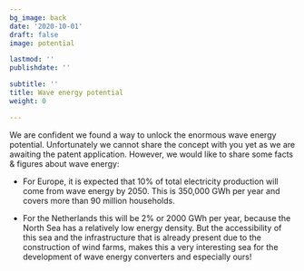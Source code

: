 ```yaml
---
bg_image: back
date: '2020-10-01'
draft: false
image: potential

lastmod: ''
publishdate: ''

subtitle: ''
title: Wave energy potential
weight: 0

---
```



We are confident we found a way to unlock the enormous wave energy potential. Unfortunately we cannot share the concept with you yet as we are awaiting the patent application. However, we would like to share some facts & figures about wave energy:

- For Europe, it is expected that 10% of total electricity production will come from wave energy by 2050. This is 350,000 GWh per year and covers more than 90 million households.

- For the Netherlands this will be 2% or 2000 GWh per year, because the North Sea has a relatively low energy density. But the accessibility of this sea and the infrastructure that is already present due to the construction of wind farms, makes this a very interesting sea for the development of wave energy converters and especially ours!